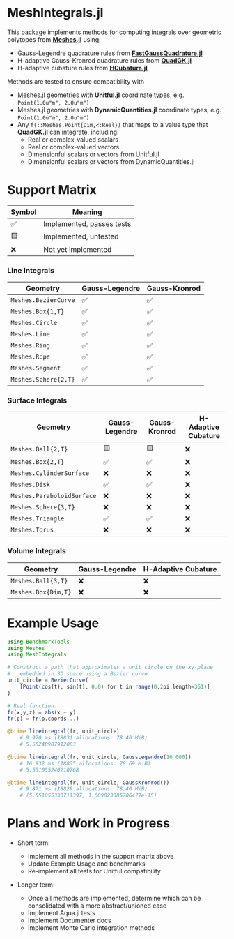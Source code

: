 # MeshIntegrals.jl

This package implements methods for computing integrals over geometric polytopes
from [**Meshes.jl**](https://github.com/JuliaGeometry/Meshes.jl) using:
- Gauss-Legendre quadrature rules from [**FastGaussQuadrature.jl**](https://github.com/JuliaApproximation/FastGaussQuadrature.jl)
- H-adaptive Gauss-Kronrod quadrature rules from [**QuadGK.jl**](https://github.com/JuliaMath/QuadGK.jl)
- H-adaptive cubature rules from [**HCubature.jl**](https://github.com/JuliaMath/HCubature.jl)

Methods are tested to ensure compatibility with
- Meshes.jl geometries with **Unitful.jl** coordinate types, e.g. `Point(1.0u"m", 2.0u"m")`
- Meshes.jl geometries with **DynamicQuantities.jl** coordinate types, e.g. `Point(1.0u"m", 2.0u"m")`
- Any `f(::Meshes.Point{Dim,<:Real})` that maps to a value type that **QuadGK.jl** can integrate, including:
    - Real or complex-valued scalars
    - Real or complex-valued vectors
    - Dimensionful scalars or vectors from Unitful.jl
    - Dimensionful scalars or vectors from DynamicQuantities.jl

# Support Matrix

| Symbol | Meaning |
|--------|---------|
| :white_check_mark: | Implemented, passes tests |
| :yellow_square: | Implemented, untested |
| :x: | Not yet implemented |

### Line Integrals
| Geometry | Gauss-Legendre | Gauss-Kronrod |
|----------|----------------|---------------|
| `Meshes.BezierCurve` | :white_check_mark: | :white_check_mark: |
| `Meshes.Box{1,T}` | :white_check_mark: | :white_check_mark: |
| `Meshes.Circle` | :white_check_mark: | :white_check_mark: |
| `Meshes.Line` | :white_check_mark: | :white_check_mark: |
| `Meshes.Ring` | :white_check_mark: | :white_check_mark: |
| `Meshes.Rope` | :white_check_mark: | :white_check_mark: |
| `Meshes.Segment` | :white_check_mark: | :white_check_mark: |
| `Meshes.Sphere{2,T}` | :white_check_mark: | :white_check_mark: |

### Surface Integrals
| Geometry | Gauss-Legendre | Gauss-Kronrod | H-Adaptive Cubature |
|----------|----------------|---------------|-------------------|
| `Meshes.Ball{2,T}` | :yellow_square: | :yellow_square: | :x: |
| `Meshes.Box{2,T}` | :white_check_mark: | :white_check_mark: | :x: |
| `Meshes.CylinderSurface` | :x: | :x: | :x: |
| `Meshes.Disk` | :white_check_mark: | :white_check_mark: | :x: |
| `Meshes.ParaboloidSurface` | :x: | :x: | :x: |
| `Meshes.Sphere{3,T}` | :x: | :x: | :x: |
| `Meshes.Triangle` | :white_check_mark: | :white_check_mark: | :x: |
| `Meshes.Torus` | :x: | :x: | :x: |

### Volume Integrals
| Geometry | Gauss-Legendre | H-Adaptive Cubature |
|----------|----------------|---------------|
| `Meshes.Ball{3,T}` | :x: | :x: |
| `Meshes.Box{Dim,T}` | :x: | :x: |

# Example Usage

```julia
using BenchmarkTools
using Meshes
using MeshIntegrals

# Construct a path that approximates a unit circle on the xy-plane
#   embedded in 3D space using a Bezier curve
unit_circle = BezierCurve(
    [Point(cos(t), sin(t), 0.0) for t in range(0,2pi,length=361)]
)

# Real function
fr(x,y,z) = abs(x + y)
fr(p) = fr(p.coords...)

@btime lineintegral(fr, unit_circle)
    # 9.970 ms (18831 allocations: 78.40 MiB)
    # 5.55240987912083

@btime lineintegral(fr, unit_circle, GaussLegendre(10_000))
    # 16.932 ms (18835 allocations: 78.69 MiB)
    # 5.551055240210768

@btime lineintegral(fr, unit_circle, GaussKronrod())
    # 9.871 ms (18829 allocations: 78.40 MiB)
    # (5.551055333711397, 1.609823385706477e-15)
```

# Plans and Work in Progress

- Short term:
    - Implement all methods in the support matrix above
    - Update Example Usage and benchmarks
    - Re-implement all tests for Unitful compatibility

- Longer term:
    - Once all methods are implemented, determine which can be consolidated with a more abstract/unioned case
    - Implement Aqua.jl tests
    - Implement Documenter docs
    - Implement Monte Carlo integration methods